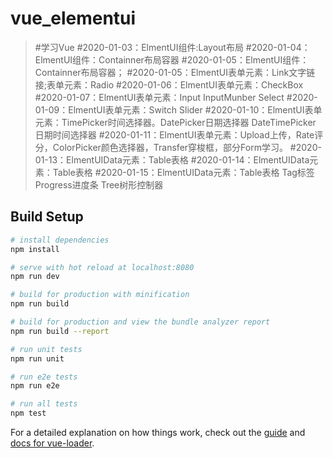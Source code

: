 # vue_elementui

> #学习Vue
#2020-01-03：ElmentUI组件:Layout布局
#2020-01-04：ElmentUI组件：Containner布局容器
#2020-01-05：ElmentUI组件：Containner布局容器；
#2020-01-05：ElmentUI表单元素：Link文字链接;表单元素：Radio
#2020-01-06：ElmentUI表单元素：CheckBox
#2020-01-07：ElmentUI表单元素：Input InputMunber Select 
#2020-01-09：ElmentUI表单元素：Switch Slider
#2020-01-10：ElmentUI表单元素：TimePicker时间选择器。DatePicker日期选择器 DateTimePicker 日期时间选择器
#2020-01-11：ElmentUI表单元素：Upload上传，Rate评分，ColorPicker颜色选择器，Transfer穿梭框，部分Form学习。
#2020-01-13：ElmentUIData元素：Table表格
#2020-01-14：ElmentUIData元素：Table表格
#2020-01-15：ElmentUIData元素：Table表格  Tag标签 Progress进度条 Tree树形控制器
## Build Setup

``` bash
# install dependencies
npm install

# serve with hot reload at localhost:8080
npm run dev

# build for production with minification
npm run build

# build for production and view the bundle analyzer report
npm run build --report

# run unit tests
npm run unit

# run e2e tests
npm run e2e

# run all tests
npm test
```

For a detailed explanation on how things work, check out the [guide](http://vuejs-templates.github.io/webpack/) and [docs for vue-loader](http://vuejs.github.io/vue-loader).
